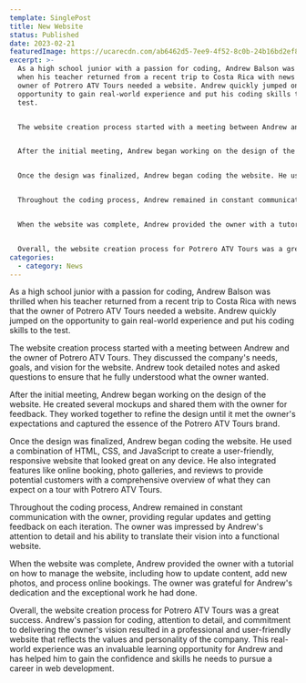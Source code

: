 ```yaml
---
template: SinglePost
title: New Website
status: Published
date: 2023-02-21
featuredImage: https://ucarecdn.com/ab6462d5-7ee9-4f52-8c0b-24b16bd2ef88/
excerpt: >-
  As a high school junior with a passion for coding, Andrew Balson was thrilled
  when his teacher returned from a recent trip to Costa Rica with news that the
  owner of Potrero ATV Tours needed a website. Andrew quickly jumped on the
  opportunity to gain real-world experience and put his coding skills to the
  test.


  The website creation process started with a meeting between Andrew and the owner of Potrero ATV Tours. They discussed the company's needs, goals, and vision for the website. Andrew took detailed notes and asked questions to ensure that he fully understood what the owner wanted.


  After the initial meeting, Andrew began working on the design of the website. He created several mockups and shared them with the owner for feedback. They worked together to refine the design until it met the owner's expectations and captured the essence of the Potrero ATV Tours brand.


  Once the design was finalized, Andrew began coding the website. He used a combination of HTML, CSS, and JavaScript to create a user-friendly, responsive website that looked great on any device. He also integrated features like online booking, photo galleries, and reviews to provide potential customers with a comprehensive overview of what they can expect on a tour with Potrero ATV Tours.


  Throughout the coding process, Andrew remained in constant communication with the owner, providing regular updates and getting feedback on each iteration. The owner was impressed by Andrew's attention to detail and his ability to translate their vision into a functional website.


  When the website was complete, Andrew provided the owner with a tutorial on how to manage the website, including how to update content, add new photos, and process online bookings. The owner was grateful for Andrew's dedication and the exceptional work he had done.


  Overall, the website creation process for Potrero ATV Tours was a great success. Andrew's passion for coding, attention to detail, and commitment to delivering the owner's vision resulted in a professional and user-friendly website that reflects the values and personality of the company. This real-world experience was an invaluable learning opportunity for Andrew and has helped him to gain the confidence and skills he needs to pursue a career in web development.
categories:
  - category: News
---
```

As a high school junior with a passion for coding, Andrew Balson was thrilled when his teacher returned from a recent trip to Costa Rica with news that the owner of Potrero ATV Tours needed a website. Andrew quickly jumped on the opportunity to gain real-world experience and put his coding skills to the test.

The website creation process started with a meeting between Andrew and the owner of Potrero ATV Tours. They discussed the company's needs, goals, and vision for the website. Andrew took detailed notes and asked questions to ensure that he fully understood what the owner wanted.

After the initial meeting, Andrew began working on the design of the website. He created several mockups and shared them with the owner for feedback. They worked together to refine the design until it met the owner's expectations and captured the essence of the Potrero ATV Tours brand.

Once the design was finalized, Andrew began coding the website. He used a combination of HTML, CSS, and JavaScript to create a user-friendly, responsive website that looked great on any device. He also integrated features like online booking, photo galleries, and reviews to provide potential customers with a comprehensive overview of what they can expect on a tour with Potrero ATV Tours.

Throughout the coding process, Andrew remained in constant communication with the owner, providing regular updates and getting feedback on each iteration. The owner was impressed by Andrew's attention to detail and his ability to translate their vision into a functional website.

When the website was complete, Andrew provided the owner with a tutorial on how to manage the website, including how to update content, add new photos, and process online bookings. The owner was grateful for Andrew's dedication and the exceptional work he had done.

Overall, the website creation process for Potrero ATV Tours was a great success. Andrew's passion for coding, attention to detail, and commitment to delivering the owner's vision resulted in a professional and user-friendly website that reflects the values and personality of the company. This real-world experience was an invaluable learning opportunity for Andrew and has helped him to gain the confidence and skills he needs to pursue a career in web development.